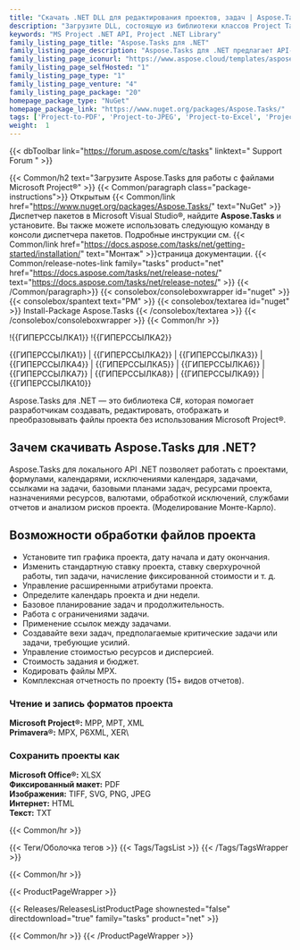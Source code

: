 ```yaml
---
title: "Скачать .NET DLL для редактирования проектов, задач | Aspose.Tasks API"
description: "Загрузите DLL, состоящую из библиотеки классов Project Task Management C# для создания, редактирования и преобразования файлов MS Project® и Primavera® через локальный API .NET."
keywords: "MS Project .NET API, Project .NET Library"
family_listing_page_title: "Aspose.Tasks для .NET"
family_listing_page_description: "Aspose.Tasks для .NET предлагает API-интерфейсы управления проектами, которые позволяют приложениям .NET не только читать документы Microsoft Project® и управлять ими, но и создавать документы Microsoft Project® в форматах MPP и XML — и все это без использования Microsoft Project®. Как и все API-интерфейсы форматов файлов Aspose, Aspose.Tasks для .NET хорошо работает со всеми типами приложений .NET, включая WinForms и Web Form."
family_listing_page_iconurl: "https://www.aspose.cloud/templates/aspose/App_Themes/V3/images/tasks/272x272/aspose_tasks-for-net-min.png"
family_listing_page_selfHosted: "1"
family_listing_page_type: "1"
family_listing_page_venture: "4"
family_listing_page_package: "20"
homepage_package_type: "NuGet"
homepage_package_link: "https://www.nuget.org/packages/Aspose.Tasks/"
tags: ['Project-to-PDF', 'Project-to-JPEG', 'Project-to-Excel', 'Project-to-SVG', 'Project-to-Text', 'Project-to-Format24BPPRGB', 'Project-to-TIFF', 'MPP-to-PDF', 'MPP-to-JPEG', 'MPP-to-XML', 'MPP-to-XLSX', 'MPP-to-CSV', 'MPP-to-SVG', 'MPP-to-HTML', 'MPP-to-TIFF']
weight:  1
---
```


{{< dbToolbar link="https://forum.aspose.com/c/tasks" linktext=" Support Forum " >}}

{{< Common/h2 text="Загрузите Aspose.Tasks для работы с файлами Microsoft Project®"  >}}
{{< Common/paragraph class="package-instructions">}}
Открытым
{{< Common/link href="https://www.nuget.org/packages/Aspose.Tasks/" text="NuGet"  >}}Диспетчер пакетов в Microsoft Visual Studio®, найдите <b>Aspose.Tasks</b> и установите. Вы также можете использовать следующую команду в консоли диспетчера пакетов. Подробные инструкции см.
{{< Common/link href="https://docs.aspose.com/tasks/net/getting-started/installation/" text="Монтаж"  >}}страница документации.
{{< Common/release-notes-link family="tasks" product="net" href="https://docs.aspose.com/tasks/net/release-notes/" text="https://docs.aspose.com/tasks/net/release-notes/"  >}}
{{< /Common/paragraph>}}
{{< consolebox/consoleboxwrapper id="nuget" >}}
       {{< consolebox/spantext text="PM" >}}
       {{< consolebox/textarea id="nuget" >}} Install-Package Aspose.Tasks {{< /consolebox/textarea >}}
{{< /consolebox/consoleboxwrapper >}}
{{< Common/hr >}}

!{{ГИПЕРССЫЛКА1}} !{{ГИПЕРССЫЛКА2}}

{{ГИПЕРССЫЛКА1}} | {{ГИПЕРССЫЛКА2}} | {{ГИПЕРССЫЛКА3}} | {{ГИПЕРССЫЛКА4}} | {{ГИПЕРССЫЛКА5}} | {{ГИПЕРССЫЛКА6}} | {{ГИПЕРССЫЛКА7}} | {{ГИПЕРССЫЛКА8}} | {{ГИПЕРССЫЛКА9}} | {{ГИПЕРССЫЛКА10}}

Aspose.Tasks для .NET — это библиотека C#, которая помогает разработчикам создавать, редактировать, отображать и преобразовывать файлы проекта без использования Microsoft Project®.

## Зачем скачивать Aspose.Tasks для .NET?

Aspose.Tasks для локального API .NET позволяет работать с проектами, формулами, календарями, исключениями календаря, задачами, ссылками на задачи, базовыми планами задач, ресурсами проекта, назначениями ресурсов, валютами, обработкой исключений, службами отчетов и анализом рисков проекта. (Моделирование Монте-Карло).

## Возможности обработки файлов проекта

- Установите тип графика проекта, дату начала и дату окончания.
- Изменить стандартную ставку проекта, ставку сверхурочной работы, тип задачи, начисление фиксированной стоимости и т. д.
- Управление расширенными атрибутами проекта.
- Определите календарь проекта и дни недели.
- Базовое планирование задач и продолжительность.
- Работа с ограничениями задачи.
- Применение ссылок между задачами.
- Создавайте вехи задач, предполагаемые критические задачи или задачи, требующие усилий.
- Управление стоимостью ресурсов и дисперсией.
- Стоимость задания и бюджет.
- Кодировать файлы MPX.
- Комплексная отчетность по проекту (15+ видов отчетов).

### Чтение и запись форматов проекта

**Microsoft Project®:** MPP, MPT, XML\
**Primavera®:** MPX, P6XML, XER\

### Сохранить проекты как

**Microsoft Office®:** XLSX\
**Фиксированный макет:** PDF\
**Изображения:** TIFF, SVG, PNG, JPEG\
**Интернет:** HTML\
**Текст:** TXT

{{< Common/hr >}}

{{< Теги/Оболочка тегов >}}
 {{< Tags/TagsList >}}
{{< /Tags/TagsWrapper >}}

{{< Common/hr >}}

{{< ProductPageWrapper >}}
<!-- ReleasesListProductPage-->
   {{< Releases/ReleasesListProductPage shownested="false"  directdownload="true" family="tasks" product="net" >}}
<!-- /ReleasesListProductPage-->
{{< Common/hr >}}
{{< /ProductPageWrapper >}}

